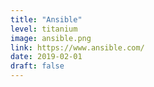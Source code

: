 ```yaml
---
title: "Ansible"
level: titanium
image: ansible.png
link: https://www.ansible.com/
date: 2019-02-01
draft: false
---
```



